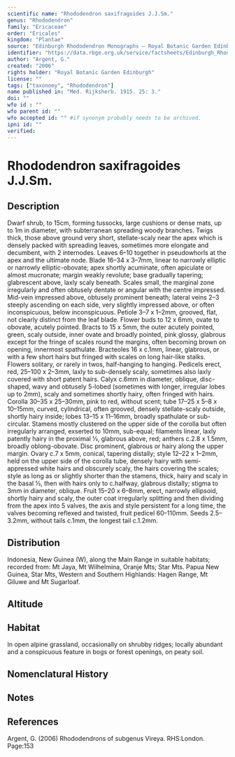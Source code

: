 ```yaml
---
scientific name: "Rhododendron saxifragoides J.J.Sm."
genus: "Rhododendron"
family: "Ericaceae"
order: "Ericales"
kingdom: "Plantae"
source: "Edinburgh Rhododendron Monographs – Royal Botanic Garden Edinburgh"
identifier: "https://data.rbge.org.uk/service/factsheets/Edinburgh_Rhododendron_Monographs.xhtml"
author: "Argent, G."
created: "2006"
rights holder: "Royal Botanic Garden Edinburgh"
license: ""
tags: ["taxonomy", "Rhododendron"]
name published in: "Med. Rijksherb. 1915. 25: 3."
doi: ""
wfo id : ""
wfo parent id: ""
wfo accepted id: "" #if synonym probably needs to be archived.                      
ipni id: ""
verified:
---
```


                       

# Rhododendron saxifragoides J.J.Sm.

## Description
Dwarf shrub, to 15cm, forming tussocks, large cushions or dense mats, up to 1m in diameter, with subterranean spreading woody branches. Twigs thick, those above ground very short, stellate-scaly near the apex which is densely packed with spreading leaves, sometimes more elongate and decumbent, with 2 internodes. Leaves 6–10 together in pseudowhorls at the apex and the ultimate node. Blade 16–34 x 3–7mm, linear to narrowly elliptic or narrowly elliptic-obovate; apex shortly acuminate, often apiculate or almost mucronate; margin weakly revolute; base gradually tapering; glabrescent above, laxly scaly beneath. Scales small, the marginal zone irregularly and often obtusely dentate or angular with the centre impressed. Mid-vein impressed above, obtusely prominent beneath; lateral veins 2–3 steeply ascending on each side, very slightly impressed above, or often inconspicuous, below inconspicuous. Petiole 3–7 x 1–2mm, grooved, flat, not clearly distinct from the leaf blade. Flower buds to 12 x 6mm, ovate to obovate, acutely pointed. Bracts to 15 x 5mm, the outer acutely pointed, green, scaly outside, inner ovate and broadly pointed, pink glossy, glabrous except for the fringe of scales round the margins, often becoming brown on opening, innermost spathulate. Bracteoles 16 x c.1mm, linear, glabrous, or with a few short hairs but fringed with scales on long hair-like stalks. Flowers solitary, or rarely in twos, half-hanging to hanging. Pedicels erect, red, 25–100 x 2–3mm, laxly to sub-densely scaly, sometimes also laxly covered with short patent hairs. Calyx c.6mm in diameter, oblique, disc-shaped, wavy and obtusely 5-lobed (sometimes with longer, irregular lobes up to 2mm), scaly and sometimes shortly hairy, often fringed with hairs. Corolla 30–35 x 25–30mm, pink to red, without scent; tube 17–25 x 5–8 x 10–15mm, curved, cylindrical, often grooved, densely stellate-scaly outside, shortly hairy inside; lobes 13–15 x 11–16mm, broadly spathulate or sub-circular. Stamens mostly clustered on the upper side of the corolla but often irregularly arranged, exserted to 10mm, sub-equal; filaments linear, laxly patently hairy in the proximal 1⁄3, glabrous above, red; anthers c.2.8 x 1.5mm, broadly oblong-obovate. Disc prominent, glabrous or hairy along the upper margin. Ovary c.7 x 5mm, conical, tapering distally; style 12–22 x 1–2mm, held on the upper side of the corolla tube, densely hairy with semi-appressed white hairs and obscurely scaly, the hairs covering the scales; style as long as or slightly shorter than the stamens, thick, hairy and scaly in the basal 1⁄3, then with hairs only to c.halfway, glabrous distally; stigma to 3mm in diameter, oblique. Fruit 15–20 x 6–8mm, erect, narrowly ellipsoid, shortly hairy and scaly, the outer coat irregularly splitting and then dividing from the apex into 5 valves, the axis and style persistent for a long time, the valves becoming reflexed and twisted, fruit pedicel 60–110mm. Seeds 2.5–3.2mm, without tails c.1mm, the longest tail c.1.2mm.

## Distribution
Indonesia, New Guinea (W), along the Main Range in suitable habitats; recorded from: Mt Jaya, Mt Wilhelmina, Oranje Mts; Star Mts. Papua New Guinea, Star Mts, Western and Southern Highlands: Hagen Range, Mt Giluwe and Mt Sugarloaf.

## Altitude


## Habitat
In open alpine grassland, occasionally on shrubby ridges; locally abundant and a conspicuous feature in bogs or forest openings, on peaty soil.

## Nomenclatural History

                       
## Notes


## References

Argent, G. (2006) Rhododendrons of subgenus Vireya. RHS:London. Page:153
